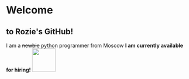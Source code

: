 # Welcome
## to Rozie's GitHub!
I am a ~~newbie~~ python programmer from Moscow
**I am currently available for hiring!**
[<img src="https://user-images.githubusercontent.com/54688438/74624141-54609400-5115-11ea-88d2-c1428bac6bdf.png" width="64">](https://www.upwork.com/freelancers/~018ede732a6119860a#gh-dark-mode-only)

